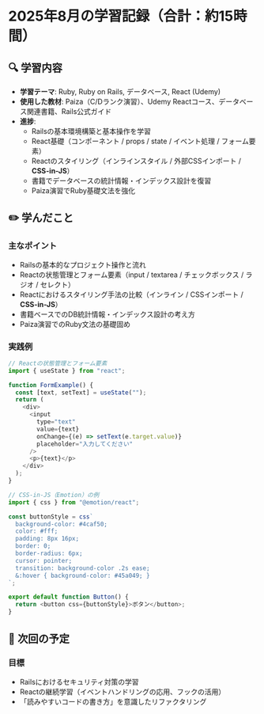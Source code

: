 # 2025年8月の学習記録（合計：約15時間）

## 🔍 学習内容
- **学習テーマ**: Ruby, Ruby on Rails, データベース, React (Udemy)
- **使用した教材**: Paiza（C/Dランク演習）、Udemy Reactコース、データベース関連書籍、Rails公式ガイド
- **進捗**:
  - Railsの基本環境構築と基本操作を学習
  - React基礎（コンポーネント / props / state / イベント処理 / フォーム要素）
  - Reactのスタイリング（インラインスタイル / 外部CSSインポート / **CSS-in-JS**）
  - 書籍でデータベースの統計情報・インデックス設計を復習
  - Paiza演習でRuby基礎文法を強化

## ✏️ 学んだこと
### 主なポイント
- Railsの基本的なプロジェクト操作と流れ
- Reactの状態管理とフォーム要素（input / textarea / チェックボックス / ラジオ / セレクト）
- Reactにおけるスタイリング手法の比較（インライン / CSSインポート / **CSS-in-JS**）
- 書籍ベースでのDB統計情報・インデックス設計の考え方
- Paiza演習でのRuby文法の基礎固め

### 実践例
~~~javascript
// Reactの状態管理とフォーム要素
import { useState } from "react";

function FormExample() {
  const [text, setText] = useState("");
  return (
    <div>
      <input
        type="text"
        value={text}
        onChange={(e) => setText(e.target.value)}
        placeholder="入力してください"
      />
      <p>{text}</p>
    </div>
  );
}
~~~

~~~javascript
// CSS-in-JS（Emotion）の例
import { css } from "@emotion/react";

const buttonStyle = css`
  background-color: #4caf50;
  color: #fff;
  padding: 8px 16px;
  border: 0;
  border-radius: 6px;
  cursor: pointer;
  transition: background-color .2s ease;
  &:hover { background-color: #45a049; }
`;

export default function Button() {
  return <button css={buttonStyle}>ボタン</button>;
}
~~~

## 📆 次回の予定
### 目標
- Railsにおけるセキュリティ対策の学習
- Reactの継続学習（イベントハンドリングの応用、フックの活用）
- 「読みやすいコードの書き方」を意識したリファクタリング
